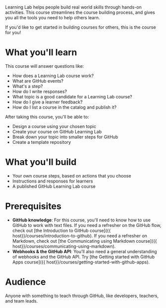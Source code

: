 Learning Lab helps people build real world skills through hands-on activities. This course streamlines the course building process, and gives you all the tools you need to help others learn.

If you'd like to get started in building courses for others, this is the course for you! 

# What you'll learn

This course will answer questions like:
- How does a Learning Lab course work?
- What are GitHub events?
- What's a step?
- How do I write responses?
- What topic is a good candidate for a Learning Lab course?
- How do I give a learner feedback?
- How do I list a course in the catalog and publish it? 

After taking this course, you'll be able to:
- Design a course using your chosen topic
- Create your course on GitHub Learning Lab
- Break down your topic into smaller steps for GitHub
- Create a template repository

# What you'll build

- Your own course steps, based on actions that you choose
- Instructions and responses for learners
- A published GitHub Learning Lab course

# Prerequisites

- **GitHub knowledge**: For this course, you'll need to know how to use GitHub to work with text files. If you need a refresher on the GitHub flow, check out [the Introduction to GitHub course]({{ host}}/courses/introduction-to-github). If you need a refresher on Markdown, check out [the Communicating using Markdown course]({{ host}}/courses/communicating-using-markdown).
- **Webhooks & the GitHub API**: You'll also need a general understanding of webhooks and the GitHub API.  Try [the Getting started with GitHub Apps course]({{ host}}/courses/getting-started-with-github-apps).

# Audience

Anyone with something to teach through GitHub, like developers, teachers, and team leads.